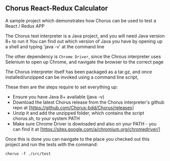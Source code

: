## Chorus React-Redux Calculator

A sample project which demonstrates how Chorus can be used to test a React / Redux APP

The Chorus test interpreter is a Java project, and you will need Java version 8+ to run it
You can find out which version of Java you have by opening up a shell and typing 'java -v' at the command line

The other dependency is `Chrome Driver`, since the Chrous interpreter uses Selenium to open up Chrome, and navigate the browser to the correct page

The Chorus interpreter itself has been packaged as a tar.gz, and once installed/unzipped can be invoked using a command line script, 

These then are the steps require to set everything up:
 
 * Ensure you have Java 8+ available (java -v)
 * Download the latest Chorus release from the Chorus interpreter's github repo at [https://github.com/Chorus-bdd/Chorus/releases]
 * Unzip it and add the unzipped folder, which contains the script chorus.sh, to your system PATH
 * Make sure Chrome Driver is dowloaded and also on your PATH - you can find it at [https://sites.google.com/a/chromium.org/chromedriver/]

Once this is done you can  navigate to the place you checked out this project and run the tests with the command: 

`chorus -f ./src/test`


